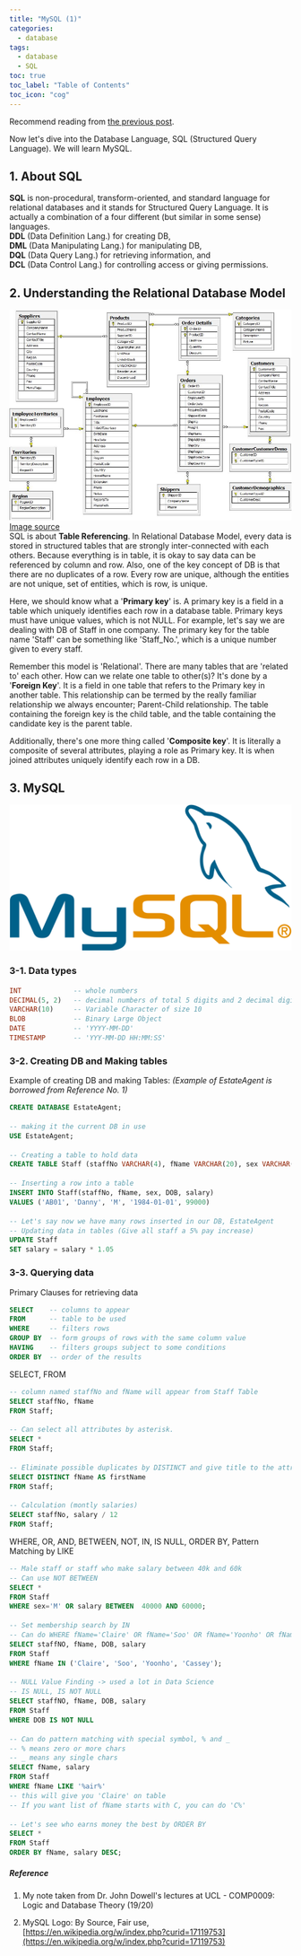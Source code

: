 ```yaml
---
title: "MySQL (1)"
categories:
  - database
tags:
  - database
  - SQL
toc: true
toc_label: "Table of Contents"
toc_icon: "cog"
---
```

Recommend reading from [the previous post](https://kimdanny.github.io/database/Introduction/).  

Now let's dive into the Database Language, SQL (Structured Query Language). We will learn MySQL.  

## 1. About SQL
**SQL** is non-procedural, transform-oriented, and standard language for relational databases and it stands for Structured Query Language.
It is actually a combination of a four different (but similar in some sense) languages.  
**DDL** (Data Definition Lang.) for creating DB,  
**DML** (Data Manipulating Lang.) for manipulating DB,  
**DQL** (Data Query Lang.) for retrieving information, and  
**DCL** (Data Control Lang.) for controlling access or giving permissions.

## 2. Understanding the Relational Database Model
![relational DB](/images/sql/relationalDB.jpg)   
[Image source](https://neo4j.com/developer/guide-sql-to-cypher/)  
SQL is about **Table Referencing**. In Relational Database Model, every data is stored in structured tables that are strongly inter-connected with each others.
Because everything is in table, it is okay to say data can be referenced by column and row. 
Also, one of the key concept of DB is that there are no duplicates of a row. Every row are unique, although the entities are not unique, set of entities, which is row, is unique.  

Here, we should know what a '**Primary key**' is. A primary key is a field in a table which uniquely identifies each row in a database table. 
Primary keys must have unique values, which is not NULL. For example, let's say we are dealing with DB of Staff in one company.
The primary key for the table name 'Staff' can be something like 'Staff_No.', which is a unique number given to every staff.  

Remember this model is 'Relational'. There are many tables that are 'related to' each other. How can we relate one table to other(s)?
It's done by a '**Foreign Key**'. It is a field in one table that refers to the Primary key in another table.
This relationship can be termed by the really familiar relationship we always encounter; Parent-Child relationship. 
The table containing the foreign key is the child table, and the table containing the candidate key is the parent table.  

Additionally, there's one more thing called '**Composite key**'. It is literally a composite of several attributes, playing a role as Primary key.
It is when joined attributes uniquely identify each row in a DB.


## 3. MySQL
[![mysql](/images/sql/MySQL.png)](https://www.mysql.com)

### 3-1. Data types
```sql
INT             -- whole numbers
DECIMAL(5, 2)   -- decimal numbers of total 5 digits and 2 decimal digits
VARCHAR(10)     -- Variable Character of size 10
BLOB            -- Binary Large Object
DATE            -- 'YYYY-MM-DD'
TIMESTAMP       -- 'YYY-MM-DD HH:MM:SS'
```

### 3-2. Creating DB and Making tables
Example of creating DB and making Tables: _(Example of EstateAgent is borrowed from Reference No. 1)_
```sql
CREATE DATABASE EstateAgent;

-- making it the current DB in use
USE EstateAgent;

-- Creating a table to hold data
CREATE TABLE Staff (staffNo VARCHAR(4), fName VARCHAR(20), sex VARCHAR(1), DOB DATE, salary DECIMAL(5, 2));

-- Inserting a row into a table
INSERT INTO Staff(staffNo, fName, sex, DOB, salary) 
VALUES ('AB01', 'Danny', 'M', '1984-01-01', 99000)

-- Let's say now we have many rows inserted in our DB, EstateAgent
-- Updating data in tables (Give all staff a 5% pay increase)
UPDATE Staff
SET salary = salary * 1.05
```


### 3-3. Querying data
Primary Clauses for retrieving data 
```sql
SELECT    -- columns to appear
FROM      -- table to be used
WHERE     -- filters rows
GROUP BY  -- form groups of rows with the same column value
HAVING    -- filters groups subject to some conditions
ORDER BY  -- order of the results
```

SELECT, FROM
```sql
-- column named staffNo and fName will appear from Staff Table
SELECT staffNo, fName
FROM Staff;

-- Can select all attributes by asterisk.
SELECT *
FROM Staff;

-- Eliminate possible duplicates by DISTINCT and give title to the attribute by AS
SELECT DISTINCT fName AS firstName
FROM Staff;

-- Calculation (montly salaries)
SELECT staffNo, salary / 12
FROM Staff;
```

WHERE, OR, AND, BETWEEN, NOT, IN, IS NULL, ORDER BY, Pattern Matching by LIKE 
```sql
-- Male staff or staff who make salary between 40k and 60k
-- Can use NOT BETWEEN
SELECT *
FROM Staff
WHERE sex='M' OR salary BETWEEN  40000 AND 60000;

-- Set membership search by IN
-- Can do WHERE fName='Claire' OR fName='Soo' OR fName='Yoonho' OR fName='Cassey', but a bit messy.
SELECT staffNO, fName, DOB, salary
FROM Staff
WHERE fName IN ('Claire', 'Soo', 'Yoonho', 'Cassey');

-- NULL Value Finding -> used a lot in Data Science
-- IS NULL, IS NOT NULL
SELECT staffNO, fName, DOB, salary
FROM Staff
WHERE DOB IS NOT NULL 

-- Can do pattern matching with special symbol, % and _
-- % means zero or more chars
-- _ means any single chars
SELECT fName, salary
FROM Staff
WHERE fName LIKE '%air%'
-- this will give you 'Claire' on table
-- If you want list of fName starts with C, you can do 'C%'

-- Let's see who earns money the best by ORDER BY
SELECT *
FROM Staff
ORDER BY fName, salary DESC;
```



##### Reference
1. My note taken from Dr. John Dowell's lectures at UCL - COMP0009: Logic and Database Theory (19/20)

2. MySQL Logo: By Source, Fair use, [https://en.wikipedia.org/w/index.php?curid=17119753](https://en.wikipedia.org/w/index.php?curid=17119753)